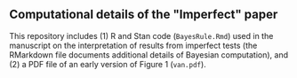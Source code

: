 ## Computational details of the "Imperfect" paper

This repository includes (1) R and Stan code (`BayesRule.Rmd`) used in the manuscript on the interpretation of results from imperfect tests (the RMarkdown file documents additional details of Bayesian computation), and (2) a PDF file of an early version of Figure 1 (`van.pdf`).

